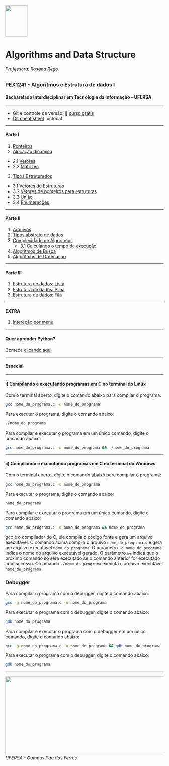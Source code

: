 <div>

  <img src="https://github.com/roscibely/algorithms-and-data-structure/blob/main/root/Ufersa.png" width="70" height="100">
</div>

# Algorithms and Data Structure
###### Professora: [Rosana Rego](https://github.com/roscibely)

### PEX1241 - Algoritmos e Estrutura de dados I
#### Bacharelado Interdisciplinar em Tecnologia da Informação - UFERSA

---
 - Git e controle de versão: 🤜 [curso grátis](https://www.dataquest.io/course/git-and-vcs/) 
 - [Git cheat sheet](https://github.com/roscibely/algorithms-and-data-structure/blob/develop/root/github-git-cheat-sheet.pdf) :octocat:
---
#### Parte I 
1. [Ponteiros](https://github.com/roscibely/algorithms-and-data-structure/tree/main/root/pointers)
2. [Alocação dinâmica](https://github.com/roscibely/algorithms-and-data-structure/blob/main/root/pointers/alocdinamic.md) 
  - 2.1 [Vetores](https://github.com/roscibely/algorithms-and-data-structure/tree/main/root/vectors)
  - 2.2 [Matrizes](https://github.com/roscibely/algorithms-and-data-structure/tree/develop/root/matrices)
3. [Tipos Estruturados](https://github.com/roscibely/algorithms-and-data-structure/tree/main/root/estruturas)
  - 3.1  [Vetores de Estruturas](https://github.com/roscibely/algorithms-and-data-structure/tree/main/root/estruturas/vetores-estruturados)
  - 3.2  [Vetores de ponteiros para estruturas](https://github.com/roscibely/algorithms-and-data-structure/tree/develop/root/estruturas/vetores-de-ponteiros-de-struct)
  - 3.3 [União](https://github.com/roscibely/algorithms-and-data-structure/tree/main/root/estruturas/union)
  - 3.4 [Enumerações](https://github.com/roscibely/algorithms-and-data-structure/tree/main/root/estruturas/enum) 
---
#### Parte II

  1. [Arquivos](https://github.com/roscibely/algorithms-and-data-structure/tree/develop/root/arquivos) 
  2. [Tipos abstrato de dados](https://github.com/roscibely/algorithms-and-data-structure/tree/main/root/TAD) 
  3. [Complexidade de Algoritmos](https://github.com/roscibely/algorithms-and-data-structure/blob/develop/root/algoritmos-de-busca/time.md)
     - 3.1 [Calculando o tempo de execução](https://github.com/roscibely/algorithms-and-data-structure/tree/develop/root/execution_time)
  4. [Algoritmos de Busca](https://github.com/roscibely/algorithms-and-data-structure/tree/main/root/algoritmos-de-busca)
  5. [Algoritmos de Ordenação](https://github.com/roscibely/algorithms-and-data-structure/tree/main/root/sort-algorithms)
---
#### Parte III

  1. [Estrutura de dados: Lista](https://github.com/roscibely/algorithms-and-data-structure/tree/main/root/listas)
  2. [Estrutura de dados: Pilha](https://github.com/roscibely/algorithms-and-data-structure/tree/main/root/pilha)
  3. [Estrutura de dados: Fila](https://github.com/roscibely/algorithms-and-data-structure/tree/main/root/filas) 
---  
#### EXTRA 
  1. [Intereção por menu](https://github.com/roscibely/algorithms-and-data-structure/tree/develop/root/interecao%20por%20menus)
---
#### Quer aprender Python? 
Comece [clicando aqui](https://github.com/roscibely/data-structure-with-python) 

---

#### Especial 

---

#### i) Compilando e executando programas em C no terminal do Linux

  Com o terminal aberto, digite o comando abaixo para compilar o programa:
  ```bash
  gcc nome_do_programa.c -o nome_do_programa
  ```
  Para executar o programa, digite o comando abaixo:
  ```bash
  ./nome_do_programa
  ```
  Para compilar e executar o programa em um único comando, digite o comando abaixo:
  ```bash
  gcc nome_do_programa.c -o nome_do_programa && ./nome_do_programa
  ```
---

#### ii) Compilando e executando programas em C no terminal do Windows

  Com o terminal aberto, digite o comando abaixo para compilar o programa:
  ```bash
  gcc nome_do_programa.c -o nome_do_programa
  ```
  Para executar o programa, digite o comando abaixo:
  ```bash
  nome_do_programa
  ```
  Para compilar e executar o programa em um único comando, digite o comando abaixo:
  ```bash
  gcc nome_do_programa.c -o nome_do_programa && nome_do_programa
  ```

 gcc é o compilador do C, ele compila o código fonte e gera um arquivo executável. O comando acima compila o arquivo ```nome_do_programa.c``` e gera um arquivo executável ```nome_do_programa```. O parâmetro ```-o nome_do_programa``` indica o nome do arquivo executável gerado. O parâmetro ```&&``` indica que o próximo comando só será executado se o comando anterior for executado com sucesso. O comando ```./nome_do_programa``` executa o arquivo executável ```nome_do_programa```.

### Debugger

  Para compilar o programa com o debugger, digite o comando abaixo:
  ```bash
  gcc -g nome_do_programa.c -o nome_do_programa
  ```
  Para executar o programa com o debugger, digite o comando abaixo:
  ```bash
  gdb nome_do_programa
  ```
  Para compilar e executar o programa com o debugger em um único comando, digite o comando abaixo:
  ```bash
  gcc -g nome_do_programa.c -o nome_do_programa && gdb nome_do_programa
  ```
  Para executar o programa com o debugger, digite o comando abaixo:
  ```bash
  gdb nome_do_programa
  ```



---
<div>
  <img src="https://github.com/roscibely/algorithms-and-data-structure/blob/develop/root/ufersa.jpg" width="700" height="250">
</div>
<i>UFERSA - Campus Pau dos Ferros</i>
